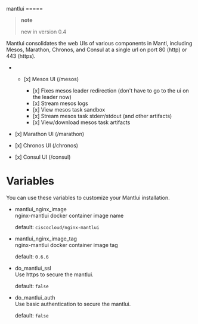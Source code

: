 mantlui =====

> **note**
> 
> new in version 0.4

Mantlui consolidates the web UIs of various components in Mantl,
including Mesos, Marathon, Chronos, and Consul at a single url on port
80 (http) or 443 (https).

  -   - \[x\] Mesos UI (/mesos)
        
          - \[x\] Fixes mesos leader redirection (don't have to go to
            the ui on the leader now)
          - \[x\] Stream mesos logs
          - \[x\] View mesos task sandbox
          - \[x\] Stream mesos task stderr/stdout (and other artifacts)
          - \[x\] View/download mesos task artifacts

  - \[x\] Marathon UI (/marathon)

  - \[x\] Chronos UI (/chronos)

  - \[x\] Consul UI (/consul)

# Variables

You can use these variables to customize your Mantlui installation.

  - mantlui\_nginx\_image  
    nginx-mantlui docker container image name
    
    default: `ciscocloud/nginx-mantlui`

  - mantlui\_nginx\_image\_tag  
    nginx-mantlui docker container image tag
    
    default: `0.6.6`

  - do\_mantlui\_ssl  
    Use https to secure the mantlui.
    
    default: `false`

  - do\_mantlui\_auth  
    Use basic authentication to secure the mantlui.
    
    default: `false`

